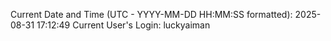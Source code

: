 Current Date and Time (UTC - YYYY-MM-DD HH:MM:SS formatted): 2025-08-31 17:12:49
Current User's Login: luckyaiman

